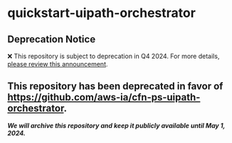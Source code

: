 # quickstart-uipath-orchestrator 
## Deprecation Notice

:x: This repository is subject to deprecation in Q4 2024. For more details, [please review this announcement](https://github.com/aws-ia/.announcements/issues/1). 


## This repository has been deprecated in favor of https://github.com/aws-ia/cfn-ps-uipath-orchestrator. 
***We will archive this repository and keep it publicly available until May 1, 2024.***
